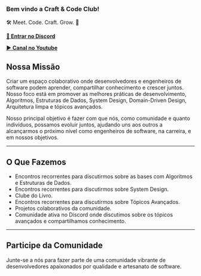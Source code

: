 ### Bem vindo a Craft & Code Club!

🛠️ Meet. Code. Craft. Grow. 🚀

[**💬 Entrar no Discord**](https://discord.gg/cqF9THUfnN)

[**▶️ Canal no Youtube**](http://www.youtube.com/@CraftCodeClub)

## Nossa Missão

Criar um espaço colaborativo onde desenvolvedores e engenheiros de software podem aprender, compartilhar conhecimento e crescer juntos. Nosso foco está em promover as melhores práticas de desenvolvimento, Algoritmos, Estruturas de Dados, System Design, Domain-Driven Design, Arquitetura limpa e tópicos avançados.

Nosso principal objetivo é fazer com que nós, como comunidade e quanto indivíduos, possamos evoluir juntos, ajudando uns aos outros a alcançarmos o próximo nível como engenheiros de software, na carreira, e em nossos objetivos.

---

## O Que Fazemos

- Encontros recorrentes para discutirmos sobre as bases com Algoritmos e Estruturas de Dados.
- Encontros recorrentes para discutirmos sobre System Design.
- Clube do Livro.
- Encontros recorrentes para discutirmos sobre Tópicos Avançados.
- Projetos colaborativos da comunidade.
- Comunidade ativa no Discord onde discutimos sobre os tópicos avançados e compartilhamos conhecimento.

---

## Participe da Comunidade

Junte-se a nós para fazer parte de uma comunidade vibrante de desenvolvedores apaixonados por qualidade e artesanato de software.


